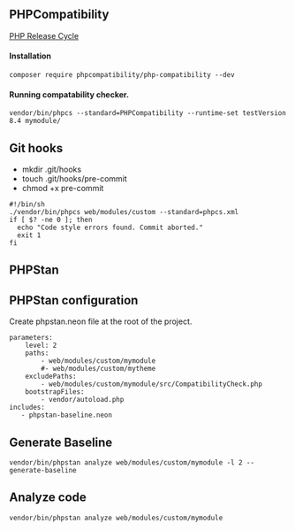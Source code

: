 ## PHPCompatibility
[PHP Release Cycle](https://www.php.net/supported-versions.php)

#### Installation

`composer require phpcompatibility/php-compatibility --dev`

#### Running compatability checker.

`vendor/bin/phpcs --standard=PHPCompatibility --runtime-set testVersion 8.4 mymodule/`


## Git hooks

* mkdir .git/hooks
* touch .git/hooks/pre-commit
* chmod +x pre-commit

```
#!/bin/sh
./vendor/bin/phpcs web/modules/custom --standard=phpcs.xml
if [ $? -ne 0 ]; then
  echo "Code style errors found. Commit aborted."
  exit 1
fi
```

## PHPStan

## PHPStan configuration

Create phpstan.neon file at the root of the project.

```
parameters:
    level: 2
    paths:
        - web/modules/custom/mymodule
        #- web/modules/custom/mytheme
    excludePaths:
        - web/modules/custom/mymodule/src/CompatibilityCheck.php
    bootstrapFiles:
        - vendor/autoload.php
includes:
   - phpstan-baseline.neon
```   


## Generate Baseline

`vendor/bin/phpstan analyze web/modules/custom/mymodule -l 2 --generate-baseline`



## Analyze code

`vendor/bin/phpstan analyze web/modules/custom/mymodule`